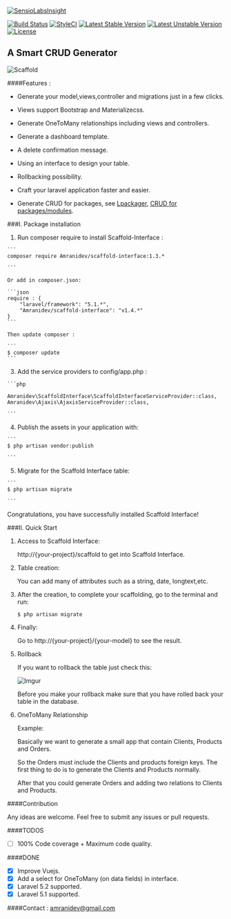 [![SensioLabsInsight](https://insight.sensiolabs.com/projects/4c35ba52-551e-4d62-adb8-ff5199c54801/big.png)](https://insight.sensiolabs.com/projects/4c35ba52-551e-4d62-adb8-ff5199c54801)

[![Build Status](https://travis-ci.org/amranidev/scaffold-interface.svg?branch=master)](https://travis-ci.org/amranidev/scaffold-interface)
[![StyleCI](https://styleci.io/repos/45497055/shield?style=flat)](https://styleci.io/repos/45497055) 
[![Latest Stable Version](https://poser.pugx.org/amranidev/scaffold-interface/v/stable)](https://packagist.org/packages/amranidev/scaffold-interface)
[![Latest Unstable Version](https://poser.pugx.org/amranidev/scaffold-interface/v/unstable)](https://packagist.org/packages/amranidev/scaffold-interface)
[![License](https://poser.pugx.org/amranidev/scaffold-interface/license)](https://packagist.org/packages/amranidev/scaffold-interface)

## A Smart CRUD Generator

![Scaffold](http://i.imgur.com/65uhrP7.gif)

####Features :

+ Generate your model,views,controller and migrations just in a few clicks.

+ Views support Bootstrap and Materializecss.

+ Generate OneToMany relationships including views and controllers.

+ Generate a dashboard template.

+ A delete confirmation message.

+ Using an interface to design your table.

+ Rollbacking possibility.

+ Craft your laravel application faster and easier.

+ Generate CRUD for packages, see [Lpackager](https://github.com/amranidev/lpackager), [CRUD for packages/modules](http://amranidev.github.io/blog/site/crud-generator-for-packages/).

###I. Package installation

  1. Run composer require to install Scaffold-Interface :
  
    ```
    composer require Amranidev/scaffold-interface:1.3.*
  
    ```

    Or add in composer.json: 
    
    ```json
    require : {
        "laravel/framework": "5.1.*",
        "Amranidev/scaffold-interface": "v1.4.*"
    }
    ```
    
    Then update composer :
    
    ```
    $ composer update
    ```
    
  3. Add the service providers to config/app.php :

    ```php

    Amranidev\ScaffoldInterface\ScaffoldInterfaceServiceProvider::class,
    Amranidev\Ajaxis\AjaxisServiceProvider::class,
  
    ```

  4. Publish the assets in your application with:

    ```
    $ php artisan vendor:publish
  
    ```

  5. Migrate for the Scaffold Interface table:
  
    ```
    $ php artisan migrate

    ```

Congratulations, you have successfully installed Scaffold Interface!

###II. Quick Start
  
  1. Access to Scaffold Interface:
    
     http://{your-project}/scaffold to get into Scaffold Interface.
  
  2. Table creation:

     You can add many of attributes such as a string, date, longtext,etc.

  3. After the creation, to complete your scaffolding, go to the terminal and run:  
     
     ```
     $ php artisan migrate
     
     ```
  
  4. Finally:
     
     Go to http://{your-project}/{your-model} to see the result.
      
  5. Rollback  

      If you want to rollback the table just check this:
      
      ![Imgur](http://i.imgur.com/dnYc2ZE.png)

      Before you make your rollback make sure that you have rolled back your table in the database.
  
  6. OneToMany Relationship
      
      Example: 

      Basically we want to generate a small app that contain Clients, Products and Orders. 

      So the Orders must include the Clients and products foreign keys. 
      The first thing to do is to generate the Clients and Products normally. 
      
      After that you could generate Orders and adding two relations to Clients and Products.

####Contribution

 Any ideas are welcome. Feel free to submit any issues or pull requests.

####TODOS

 - [ ] 100% Code coverage + Maximum code quality.

####DONE
  
 - [x] Improve Vuejs.
 - [x] Add a select for OneToMany (on data fields) in interface.  
 - [x] Laravel 5.2 supported.
 - [x] Laravel 5.1 supported.

####Contact : amranidev@gmail.com
